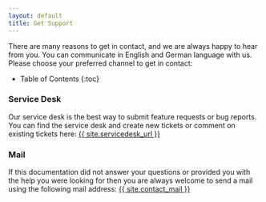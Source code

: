 ```yaml
---
layout: default
title: Get Support
---
```


There are many reasons to get in contact, and we are always happy to hear from you.
You can communicate in English and German language with us.
Please choose your preferred channel to get in contact:

* Table of Contents
{:toc}

### Service Desk

Our service desk is the best way to submit feature requests or bug reports.
You can find the service desk and create new tickets or comment on existing tickets here:
<a href="{{ site.servicedesk_url }}">{{ site.servicedesk_url }}</a>

### Mail

If this documentation did not answer your questions or provided you with the help you were looking for then you are always welcome to send a mail using the following mail address: <a href="mailto:{{ site.contact_mail }}">{{ site.contact_mail }}</a>
